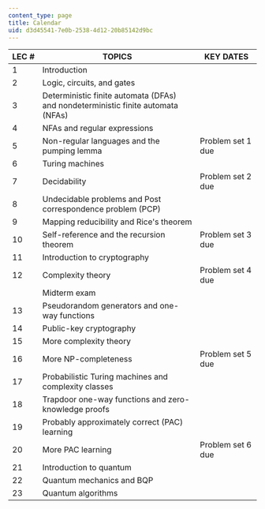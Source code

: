 ```yaml
---
content_type: page
title: Calendar
uid: d3d45541-7e0b-2538-4d12-20b85142d9bc
---
```


| LEC # | TOPICS | KEY DATES |
| --- | --- | --- |
| 1 | Introduction | &nbsp; |
| 2 | Logic, circuits, and gates | &nbsp; |
| 3 | Deterministic finite automata (DFAs) and nondeterministic finite automata (NFAs) | &nbsp; |
| 4 | NFAs and regular expressions | &nbsp; |
| 5 | Non-regular languages and the pumping lemma | Problem set 1 due |
| 6 | Turing machines | &nbsp; |
| 7 | Decidability | Problem set 2 due |
| 8 | Undecidable problems and Post correspondence problem (PCP) | &nbsp; |
| 9 | Mapping reducibility and Rice's theorem | &nbsp; |
| 10 | Self-reference and the recursion theorem | Problem set 3 due |
| 11 | Introduction to cryptography | &nbsp; |
| 12 | Complexity theory | Problem set 4 due |
| &nbsp; | Midterm exam | &nbsp; |
| 13 | Pseudorandom generators and one-way functions | &nbsp; |
| 14 | Public-key cryptography | &nbsp; |
| 15 | More complexity theory | &nbsp; |
| 16 | More NP-completeness | Problem set 5 due |
| 17 | Probabilistic Turing machines and complexity classes | &nbsp; |
| 18 | Trapdoor one-way functions and zero-knowledge proofs | &nbsp; |
| 19 | Probably approximately correct (PAC) learning | &nbsp; |
| 20 | More PAC learning | Problem set 6 due |
| 21 | Introduction to quantum | &nbsp; |
| 22 | Quantum mechanics and BQP | &nbsp; |
| 23 | Quantum algorithms |